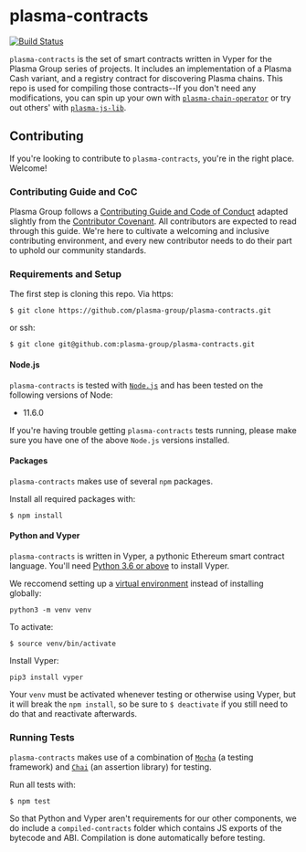 # plasma-contracts
[![Build Status](https://travis-ci.org/plasma-group/plasma-contracts.svg?branch=master)](https://travis-ci.org/plasma-group/plasma-contracts)

`plasma-contracts` is the set of smart contracts written in Vyper for the Plasma Group series of projects. It includes an implementation of a Plasma Cash variant, and a registry contract for discovering Plasma chains. This repo is used for compiling those contracts--If you don't need any modifications, you can spin up your own with [`plasma-chain-operator`](https://github.com/plasma-group/plasma-chain-operator) or try out others' with [`plasma-js-lib`](https://github.com/plasma-group/plasma-js-lib).

## Contributing
If you're looking to contribute to `plasma-contracts`, you're in the right place. Welcome!

### Contributing Guide and CoC
Plasma Group follows a [Contributing Guide and Code of Conduct](https://github.com/plasma-group/plasma-utils/blob/master/.github/CONTRIBUTING.md) adapted slightly from the [Contributor Covenant](https://www.contributor-covenant.org/version/1/4/code-of-conduct.html). All contributors are expected to read through this guide. We're here to cultivate a welcoming and inclusive contributing environment, and every new contributor needs to do their part to uphold our community standards.

### Requirements and Setup
The first step is cloning this repo.  Via https:
```
$ git clone https://github.com/plasma-group/plasma-contracts.git
```
or ssh:
```
$ git clone git@github.com:plasma-group/plasma-contracts.git
```

#### Node.js
`plasma-contracts` is tested with [`Node.js`](https://nodejs.org/en/) and has been tested on the following versions of Node:

- 11.6.0

If you're having trouble getting `plasma-contracts` tests running, please make sure you have one of the above `Node.js` versions installed.

#### Packages
`plasma-contracts` makes use of several `npm` packages.

Install all required packages with:

```
$ npm install
```
#### Python and Vyper
`plasma-contracts` is written in Vyper, a pythonic Ethereum smart contract language. You'll need [Python 3.6 or above](https://www.python.org/downloads/) to install Vyper.

We reccomend setting up a [virtual environment](https://cewing.github.io/training.python_web/html/presentations/venv_intro.html) instead of installing globally:
```
python3 -m venv venv
```
To activate:
```
$ source venv/bin/activate
```
Install Vyper:
```
pip3 install vyper
```
Your `venv` must be activated whenever testing or otherwise using Vyper, but it will break the `npm install`, so be sure to `$ deactivate` if you still need to do that and reactivate afterwards.

### Running Tests
`plasma-contracts` makes use of a combination of [`Mocha`](https://mochajs.org/) (a testing framework) and [`Chai`](https://www.chaijs.com/) (an assertion library) for testing.

Run all tests with:

```
$ npm test
```
So that Python and Vyper aren't requirements for our other components, we do include a `compiled-contracts` folder which contains JS exports of the bytecode and ABI. Compilation is done automatically before testing.